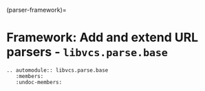 (parser-framework)=

# Framework: Add and extend URL parsers - `libvcs.parse.base`

```{eval-rst}
.. automodule:: libvcs.parse.base
   :members:
   :undoc-members:
```

